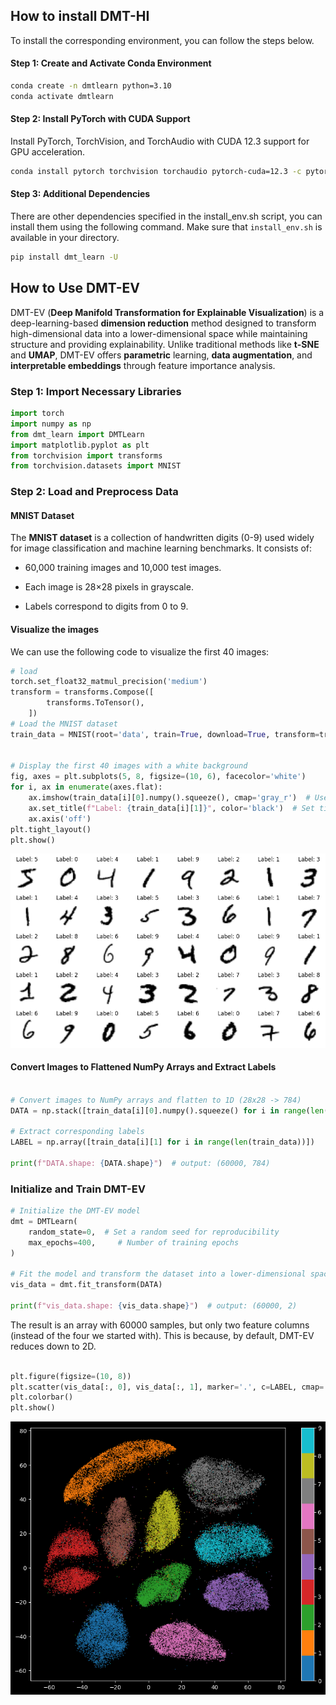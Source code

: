 
## How to install DMT-HI

To install the corresponding environment, you can follow the steps below.


#### Step 1: Create and Activate Conda Environment

```bash
conda create -n dmtlearn python=3.10  
conda activate dmtlearn

```

#### Step 2: Install PyTorch with CUDA Support
Install PyTorch, TorchVision, and TorchAudio with CUDA 12.3 support for GPU acceleration.

```bash
conda install pytorch torchvision torchaudio pytorch-cuda=12.3 -c pytorch -c nvidia
```

#### Step 3: Additional Dependencies
There are other dependencies specified in the install_env.sh script, you can install them using the following command. Make sure that `install_env.sh` is available in your directory.
```bash
pip install dmt_learn -U
```

## How to Use DMT-EV
DMT-EV (**Deep Manifold Transformation for Explainable Visualization**) is a deep-learning-based **dimension reduction** method designed to transform high-dimensional data into a lower-dimensional space while maintaining structure and providing explainability. Unlike traditional methods like **t-SNE** and **UMAP**, DMT-EV offers **parametric** learning, **data augmentation**, and **interpretable embeddings** through feature importance analysis.

### Step 1: Import Necessary Libraries
```python
import torch
import numpy as np
from dmt_learn import DMTLearn
import matplotlib.pyplot as plt
from torchvision import transforms
from torchvision.datasets import MNIST
```


### Step 2: Load and Preprocess Data
#### MNIST Dataset
The **MNIST dataset** is a collection of handwritten digits (0-9) used widely for image classification and machine learning benchmarks. It consists of:

* 60,000 training images and 10,000 test images.

* Each image is 28×28 pixels in grayscale.

* Labels correspond to digits from 0 to 9.

#### Visualize the images
We can use the following code to visualize the first 40 images:

```python
# load
torch.set_float32_matmul_precision('medium')
transform = transforms.Compose([
        transforms.ToTensor(),
    ])
# Load the MNIST dataset
train_data = MNIST(root='data', train=True, download=True, transform=transform)


# Display the first 40 images with a white background
fig, axes = plt.subplots(5, 8, figsize=(10, 6), facecolor='white')
for i, ax in enumerate(axes.flat):
    ax.imshow(train_data[i][0].numpy().squeeze(), cmap='gray_r')  # Use 'gray_r' to invert colors
    ax.set_title(f"Label: {train_data[i][1]}", color='black')  # Set title color to black for visibility
    ax.axis('off')
plt.tight_layout()
plt.show()
```

<img src="img/dems.jpg" alt="image-20230727171351699" style="zoom:67%;" />


#### Convert Images to Flattened NumPy Arrays and Extract Labels

```python

# Convert images to NumPy arrays and flatten to 1D (28x28 -> 784)
DATA = np.stack([train_data[i][0].numpy().squeeze() for i in range(len(train_data))]).reshape((-1, 784))

# Extract corresponding labels
LABEL = np.array([train_data[i][1] for i in range(len(train_data))])

print(f"DATA.shape: {DATA.shape}")  # output: (60000, 784)
```

### Initialize and Train DMT-EV

```python
# Initialize the DMT-EV model
dmt = DMTLearn(
    random_state=0,  # Set a random seed for reproducibility
    max_epochs=400,     # Number of training epochs
)

# Fit the model and transform the dataset into a lower-dimensional space
vis_data = dmt.fit_transform(DATA)

print(f"vis_data.shape: {vis_data.shape}")  # output: (60000, 2)
```
The result is an array with 60000 samples, but only two feature columns (instead of the four we started with). This is because, by default, DMT-EV reduces down to 2D. 

```python

plt.figure(figsize=(10, 8))  
plt.scatter(vis_data[:, 0], vis_data[:, 1], marker='.', c=LABEL, cmap='tab10', s=0.5)
plt.colorbar()
plt.show()
```
<img src="img/vis_data.jpg" alt="image-20230727171351699" style="zoom:67%;" />
